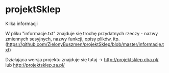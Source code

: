 # projektSklep
Kilka informacji

W pliku "informacje.txt" znajduje się trochę przydatnych rzeczy - nazwy zmiennych sesyjnych, nazwy funkcji, opisy plików, itp. 
(https://github.com/ZielonyBuszmen/projektSklep/blob/master/informacje.txt)

Działająca wersja projektu znajduje się tutaj -> http://projektsklep.cba.pl/ lub http://projektsklep.za.pl/
